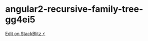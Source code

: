 # angular2-recursive-family-tree-gg4ei5

[Edit on StackBlitz ⚡️](https://stackblitz.com/edit/angular2-recursive-family-tree-gg4ei5)